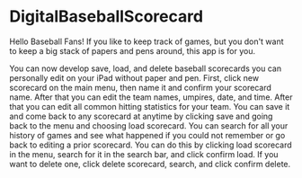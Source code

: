 # DigitalBaseballScorecard
Hello Baseball Fans! If you like to keep track of games, but you don't want to keep a big stack of papers and pens around, this app is for you.

You can now develop save, load, and delete baseball scorecards you can personally edit on your iPad without paper and pen.
First, click new scorecard on the main menu, then name it and confirm your scorecard name.
After that you can edit the team names, umpires, date, and time. 
After that you can edit all common hitting statistics for your team.
You can save it and come back to any scorecard at anytime by clicking save and going back to the menu and choosing load scorecard.
You can search for all your history of games and see what happened if you could not remember or go back to editing a prior scorecard.
You can do this by clicking load scorecard in the menu, search for it in the search bar, and click confirm load.
If you want to delete one, click delete scorecard, search, and click confirm delete.
